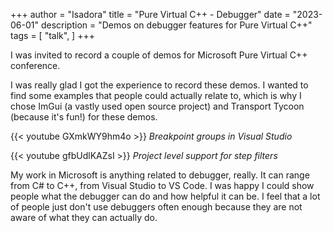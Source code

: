 +++
author = "Isadora"
title = "Pure Virtual C++ - Debugger"
date = "2023-06-01"
description = "Demos on debugger features for Pure Virtual C++"
tags = [
    "talk",
]
+++

I was invited to record a couple of demos for Microsoft Pure Virtual C++ conference.

<!--more-->

I was really glad I got the experience to record these demos. I wanted to find some examples that people could actually relate to, which is why I chose ImGui (a vastly used open source project) and Transport Tycoon (because it's fun!) for these demos.

{{< youtube GXmkWY9hm4o >}}
_Breakpoint groups in Visual Studio_

{{< youtube gfbUdlKAZsI >}}
_Project level support for step filters_

My work in Microsoft is anything related to debugger, really. It can range from C# to C++, from Visual Studio to VS Code. I was happy I could show people what the debugger can do and how helpful it can be. I feel that a lot of people just don't use debuggers often enough because they are not aware of what they can actually do.
